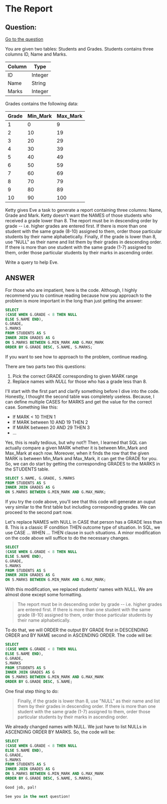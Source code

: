 # The Report

## Question:

[Go to the question](https://www.hackerrank.com/challenges/the-report/problem?isFullScreen=true)

You are given two tables: Students and Grades. Students contains three columns ID, Name and Marks.

| Column | Type |
| --- | --- |
| ID | Integer |
| Name | String |
| Marks | Integer |

Grades contains the following data:

| Grade | Min_Mark | Max_Mark |
| --- | --- | --- |
| 1 | 0 | 9 |
| 2 | 10 | 19 |
| 3 | 20 | 29 |
| 4 | 30 | 39 |
| 5 | 40 | 49 |
| 6 | 50 | 59 |
| 7 | 60 | 69 |
| 8 | 70 | 79 |
| 9 | 80 | 89 |
| 10 | 90 | 100 |

Ketty gives Eve a task to generate a report containing three columns: Name, Grade and Mark. Ketty doesn't want the NAMES of those students who received a grade lower than 8. The report must be in descending order by grade -- i.e. higher grades are entered first. If there is more than one student with the same grade (8-10) assigned to them, order those particular students by their name alphabetically. Finally, if the grade is lower than 8, use "NULL" as their name and list them by their grades in descending order. If there is more than one student with the same grade (1-7) assigned to them, order those particular students by their marks in ascending order.

Write a query to help Eve.

## ANSWER

For those who are impatient, here is the code. Although, I highly recommend you to continue reading because how you approach to the problem is more important in the long than just getting the answer:

```sql
SELECT
(CASE WHEN G.GRADE < 8 THEN NULL
ELSE S.NAME END),
G.GRADE,
S.MARKS
FROM STUDENTS AS S
INNER JOIN GRADES AS G
ON S.MARKS BETWEEN G.MIN_MARK AND G.MAX_MARK
ORDER BY G.GRADE DESC, S.NAME, S.MARKS;
```

If you want to see how to approach to the problem, continue reading. 

There are two parts two this questions:

1. Pick the correct GRADE corresponding to given MARK range
2. Replace names with *NULL* for those who has a grade less than 8.

I'll start with the first part and clarify something before I dive into the code.
Honestly, I thought the second table was completely useless. Because, I can define multiple CASES for MARKS and get the value for the correct case. Something like this:

- If MARK < 10 THEN 1
- If MARK between 10 AND 19 THEN 2
- If MARK between 20 AND 29 THEN 3
- ...

Yes, this is really tedious, but why not?! Then, I learned that SQL can actually compare a given MARK whether it is between Min_Mark and Max_Mark at each row. Moreover, when it finds the row that the given MARK is between Min_Mark and Max_Mark, it can get the GRADE for you.
So, we can do start by getting the corresponding GRADES to the MARKS in the STUDENTS table.

```sql
SELECT S.NAME, G.GRADE, S.MARKS
FROM STUDENTS AS S
INNER JOIN GRADES AS G
ON S.MARKS BETWEEN G.MIN_MARK AND G.MAX_MARK;
```

If you try the code above, you'll see that this code will generate an ouput very similar to the first table but including corresponding grades. We can proceed to the second part now.

Let's replace NAMES with NULL in CASE that person has a GRADE less than 8. This is a classic IF condition THEN outcome type of situation. In SQL, we use CASE ... WHEN ... THEN clause in such situations. A minor modification on the code above will suffice to do the necessary changes.

```sql
SELECT
(CASE WHEN G.GRADE < 8 THEN NULL
ELSE S.NAME END),
G.GRADE,
S.MARKS
FROM STUDENTS AS S
INNER JOIN GRADES AS G
ON S.MARKS BETWEEN G.MIN_MARK AND G.MAX_MARK;
```

With this modification, we replaced students' names with NULL. We are almost done except some formatting.

>The report must be in descending order by grade -- i.e. higher grades are entered first. If there is more than one student with the same grade (8-10) assigned to them, order those particular students by their name alphabetically.

To do that, we will ORDER the output BY GRADE first in DESCENDING ORDER and BY NAME second in ASCENDING ORDER. The code will be:

```sql
SELECT
(CASE WHEN G.GRADE < 8 THEN NULL
ELSE S.NAME END),
G.GRADE,
S.MARKS
FROM STUDENTS AS S
INNER JOIN GRADES AS G
ON S.MARKS BETWEEN G.MIN_MARK AND G.MAX_MARK
ORDER BY G.GRADE DESC, S.NAME;
```

One final step thing to do:

>Finally, if the grade is lower than 8, use "NULL" as their name and list them by their grades in descending order. If there is more than one student with the same grade (1-7) assigned to them, order those particular students by their marks in ascending order.

We already changed names with NULL. We just have to list NULLs in ASCENDING ORDER BY MARKS. So, the code will be: 

```sql
SELECT
(CASE WHEN G.GRADE < 8 THEN NULL
ELSE S.NAME END),
G.GRADE,
S.MARKS
FROM STUDENTS AS S
INNER JOIN GRADES AS G
ON S.MARKS BETWEEN G.MIN_MARK AND G.MAX_MARK
ORDER BY G.GRADE DESC, S.NAME, S.MARKS;

Good job, pal! 

See you in the next question!